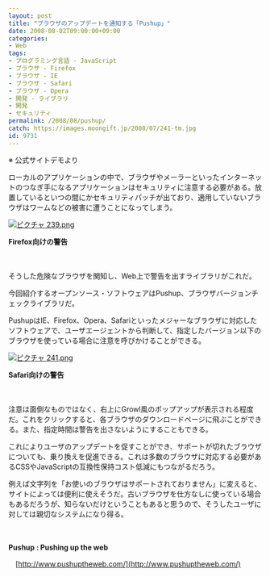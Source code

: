 ```yaml
---
layout: post
title: "ブラウザのアップデートを通知する「Pushup」"
date: 2008-08-02T09:00:00+09:00
categories:
- Web
tags: 
- プログラミング言語 - JavaScript
- ブラウザ - Firefox
- ブラウザ - IE
- ブラウザ - Safari
- ブラウザ - Opera
- 開発 - ライブラリ
- 開発
- セキュリティ
permalink: /2008/08/pushup/
catch: https://images.moongift.jp/2008/07/241-tm.jpg
id: 9731
---
```

※ 公式サイトデモより

  

ローカルのアプリケーションの中で、ブラウザやメーラーといったインターネットのつなぎ手になるアプリケーションはセキュリティに注意する必要がある。放置しているといつの間にかセキュリティパッチが出ており、適用していないブラウザはワームなどの被害に遭うことになってしまう。

  

[![ピクチャ 239.png](https://images.moongift.jp/2008/07/239-tm1.jpg)](https://images.moongift.jp/2008/07/2391.jpg)  
  
**Firefox向けの警告**

  

　

  

そうした危険なブラウザを関知し、Web上で警告を出すライブラリがこれだ。

  

今回紹介するオープンソース・ソフトウェアはPushup、ブラウザバージョンチェックライブラリだ。

  
  
<!--more-->  

PushupはIE、Firefox、Opera、Safariといったメジャーなブラウザに対応したソフトウェアで、ユーザエージェントから判断して、指定したバージョン以下のブラウザを使っている場合に注意を呼びかけることができる。

  

[![ピクチャ 241.png](https://images.moongift.jp/2008/07/241-tm.jpg)](https://images.moongift.jp/2008/07/241.jpg)  
  
**Safari向けの警告**

  

　

  

注意は面倒なものではなく、右上にGrowl風のポップアップが表示される程度だ。これをクリックすると、各ブラウザのダウンロードページに飛ぶことができる。また、指定時間は警告を出さないようにすることもできる。

  

これによりユーザのアップデートを促すことができ、サポートが切れたブラウザについても、乗り換えを促進できる。これは多数のブラウザに対応する必要があるCSSやJavaScriptの互換性保持コスト低減にもつながるだろう。

  

例えば文字列を「お使いのブラウザはサポートされておりません」に変えると、サイトによっては便利に使えそうだ。古いブラウザを仕方なしに使っている場合もあるだろうが、知らないだけということもあると思うので、そうしたユーザに対しては親切なシステムになり得る。

  

　

  

**Pushup : Pushing up the web**  
  
　[http://www.pushuptheweb.com/](http://www.pushuptheweb.com/)

  

